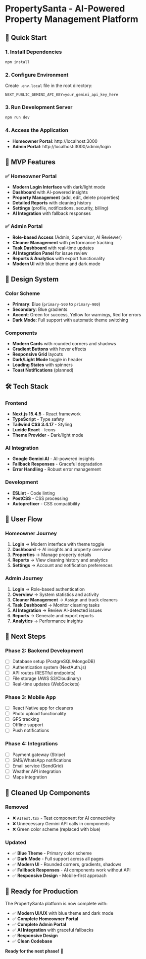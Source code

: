 # PropertySanta - AI-Powered Property Management Platform

## 🚀 Quick Start

### 1. Install Dependencies
```bash
npm install
```

### 2. Configure Environment
Create `.env.local` file in the root directory:
```
NEXT_PUBLIC_GEMINI_API_KEY=your_gemini_api_key_here
```

### 3. Run Development Server
```bash
npm run dev
```

### 4. Access the Application
- **Homeowner Portal**: http://localhost:3000
- **Admin Portal**: http://localhost:3000/admin/login

## 🎯 MVP Features

### ✅ Homeowner Portal
- **Modern Login Interface** with dark/light mode
- **Dashboard** with AI-powered insights
- **Property Management** (add, edit, delete properties)
- **Detailed Reports** with cleaning history
- **Settings** (profile, notifications, security, billing)
- **AI Integration** with fallback responses

### ✅ Admin Portal
- **Role-based Access** (Admin, Supervisor, AI Reviewer)
- **Cleaner Management** with performance tracking
- **Task Dashboard** with real-time updates
- **AI Integration Panel** for issue review
- **Reports & Analytics** with export functionality
- **Modern UI** with blue theme and dark mode

## 🎨 Design System

### Color Scheme
- **Primary**: Blue (`primary-500` to `primary-900`)
- **Secondary**: Blue gradients
- **Accent**: Green for success, Yellow for warnings, Red for errors
- **Dark Mode**: Full support with automatic theme switching

### Components
- **Modern Cards** with rounded corners and shadows
- **Gradient Buttons** with hover effects
- **Responsive Grid** layouts
- **Dark/Light Mode** toggle in header
- **Loading States** with spinners
- **Toast Notifications** (planned)

## 🛠 Tech Stack

### Frontend
- **Next.js 15.4.5** - React framework
- **TypeScript** - Type safety
- **Tailwind CSS 3.4.17** - Styling
- **Lucide React** - Icons
- **Theme Provider** - Dark/light mode

### AI Integration
- **Google Gemini AI** - AI-powered insights
- **Fallback Responses** - Graceful degradation
- **Error Handling** - Robust error management

### Development
- **ESLint** - Code linting
- **PostCSS** - CSS processing
- **Autoprefixer** - CSS compatibility

## 🔄 User Flow

### Homeowner Journey
1. **Login** → Modern interface with theme toggle
2. **Dashboard** → AI insights and property overview
3. **Properties** → Manage property details
4. **Reports** → View cleaning history and analytics
5. **Settings** → Account and notification preferences

### Admin Journey
1. **Login** → Role-based authentication
2. **Overview** → System statistics and activity
3. **Cleaner Management** → Assign and track cleaners
4. **Task Dashboard** → Monitor cleaning tasks
5. **AI Integration** → Review AI-detected issues
6. **Reports** → Generate and export reports
7. **Analytics** → Performance insights

## 🎯 Next Steps

### Phase 2: Backend Development
- [ ] Database setup (PostgreSQL/MongoDB)
- [ ] Authentication system (NextAuth.js)
- [ ] API routes (RESTful endpoints)
- [ ] File storage (AWS S3/Cloudinary)
- [ ] Real-time updates (WebSockets)

### Phase 3: Mobile App
- [ ] React Native app for cleaners
- [ ] Photo upload functionality
- [ ] GPS tracking
- [ ] Offline support
- [ ] Push notifications

### Phase 4: Integrations
- [ ] Payment gateway (Stripe)
- [ ] SMS/WhatsApp notifications
- [ ] Email service (SendGrid)
- [ ] Weather API integration
- [ ] Maps integration

## 🧹 Cleaned Up Components

### Removed
- ❌ `AITest.tsx` - Test component for AI connectivity
- ❌ Unnecessary Gemini API calls in components
- ❌ Green color scheme (replaced with blue)

### Updated
- ✅ **Blue Theme** - Primary color scheme
- ✅ **Dark Mode** - Full support across all pages
- ✅ **Modern UI** - Rounded corners, gradients, shadows
- ✅ **Fallback Responses** - AI components work without API
- ✅ **Responsive Design** - Mobile-first approach

## 🎉 Ready for Production

The PropertySanta platform is now complete with:
- ✅ **Modern UI/UX** with blue theme and dark mode
- ✅ **Complete Homeowner Portal**
- ✅ **Complete Admin Portal**
- ✅ **AI Integration** with graceful fallbacks
- ✅ **Responsive Design**
- ✅ **Clean Codebase**

**Ready for the next phase!** 🚀 